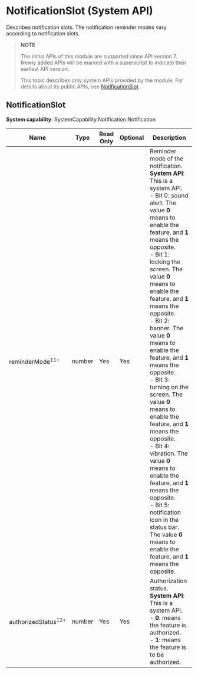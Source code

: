 # NotificationSlot (System API)
<!--Kit: Notification Kit-->
<!--Subsystem: Notification-->
<!--Owner: @michael_woo888-->
<!--Designer: @dongqingran; @wulong158-->
<!--Tester: @wanghong1997-->
<!--Adviser: @fang-jinxu-->

Describes notification slots. The notification reminder modes vary according to notification slots.

> **NOTE**
>
> The initial APIs of this module are supported since API version 7. Newly added APIs will be marked with a superscript to indicate their earliest API version.
>
> This topic describes only system APIs provided by the module. For details about its public APIs, see [NotificationSlot](./js-apis-inner-notification-notificationSlot.md).

## NotificationSlot

**System capability**: SystemCapability.Notification.Notification

| Name                | Type                | Read Only| Optional| Description                  |
| -------------------- | ------------------- | ---- |-----|------------------------|
| reminderMode<sup>11+</sup> | number               | Yes| Yes | Reminder mode of the notification.<br>**System API**: This is a system API.<br>- Bit 0: sound alert. The value **0** means to enable the feature, and **1** means the opposite.<br>- Bit 1: locking the screen. The value **0** means to enable the feature, and **1** means the opposite.<br>- Bit 2: banner. The value **0** means to enable the feature, and **1** means the opposite.<br>- BIt 3: turning on the screen. The value **0** means to enable the feature, and **1** means the opposite.<br>- Bit 4: vibration. The value **0** means to enable the feature, and **1** means the opposite.<br>- Bit 5: notification icon in the status bar. The value **0** means to enable the feature, and **1** means the opposite.   |
| authorizedStatus<sup>12+</sup> | number               | Yes| Yes | Authorization status.<br>**System API**: This is a system API.<br>- **0**: means the feature is authorized.<br>- **1**: means the feature is to be authorized.   |
